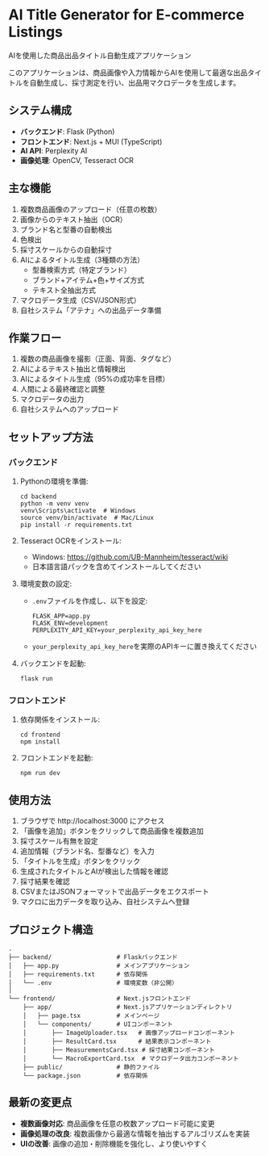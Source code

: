 # AI Title Generator for E-commerce Listings

AIを使用した商品出品タイトル自動生成アプリケーション

このアプリケーションは、商品画像や入力情報からAIを使用して最適な出品タイトルを自動生成し、採寸測定を行い、出品用マクロデータを生成します。

## システム構成

- **バックエンド**: Flask (Python)
- **フロントエンド**: Next.js + MUI (TypeScript)
- **AI API**: Perplexity AI
- **画像処理**: OpenCV, Tesseract OCR

## 主な機能

1. 複数商品画像のアップロード（任意の枚数）
2. 画像からのテキスト抽出（OCR）
3. ブランド名と型番の自動検出
4. 色検出
5. 採寸スケールからの自動採寸
6. AIによるタイトル生成（3種類の方法）
   - 型番検索方式（特定ブランド）
   - ブランド+アイテム+色+サイズ方式
   - テキスト全抽出方式
7. マクロデータ生成（CSV/JSON形式）
8. 自社システム「アテナ」への出品データ準備

## 作業フロー

1. 複数の商品画像を撮影（正面、背面、タグなど）
2. AIによるテキスト抽出と情報検出
3. AIによるタイトル生成（95%の成功率を目標）
4. 人間による最終確認と調整
5. マクロデータの出力
6. 自社システムへのアップロード

## セットアップ方法

### バックエンド

1. Pythonの環境を準備:
   ```
   cd backend
   python -m venv venv
   venv\Scripts\activate  # Windows
   source venv/bin/activate  # Mac/Linux
   pip install -r requirements.txt
   ```

2. Tesseract OCRをインストール:
   - Windows: https://github.com/UB-Mannheim/tesseract/wiki
   - 日本語言語パックを含めてインストールしてください

3. 環境変数の設定:
   - `.env`ファイルを作成し、以下を設定:
     ```
     FLASK_APP=app.py
     FLASK_ENV=development
     PERPLEXITY_API_KEY=your_perplexity_api_key_here
     ```
   - `your_perplexity_api_key_here`を実際のAPIキーに置き換えてください

4. バックエンドを起動:
   ```
   flask run
   ```

### フロントエンド

1. 依存関係をインストール:
   ```
   cd frontend
   npm install
   ```

2. フロントエンドを起動:
   ```
   npm run dev
   ```

## 使用方法

1. ブラウザで http://localhost:3000 にアクセス
2. 「画像を追加」ボタンをクリックして商品画像を複数追加
3. 採寸スケール有無を設定
4. 追加情報（ブランド名、型番など）を入力
5. 「タイトルを生成」ボタンをクリック
6. 生成されたタイトルとAIが検出した情報を確認
7. 採寸結果を確認
8. CSVまたはJSONフォーマットで出品データをエクスポート
9. マクロに出力データを取り込み、自社システムへ登録

## プロジェクト構造

```
.
├── backend/                  # Flaskバックエンド
│   ├── app.py                # メインアプリケーション
│   ├── requirements.txt      # 依存関係
│   └── .env                  # 環境変数（非公開）
│
└── frontend/                 # Next.jsフロントエンド
    ├── app/                  # Next.jsアプリケーションディレクトリ
    │   ├── page.tsx          # メインページ
    │   └── components/       # UIコンポーネント
    │       ├── ImageUploader.tsx   # 画像アップロードコンポーネント
    │       ├── ResultCard.tsx      # 結果表示コンポーネント
    │       ├── MeasurementsCard.tsx # 採寸結果コンポーネント
    │       └── MacroExportCard.tsx  # マクロデータ出力コンポーネント
    ├── public/               # 静的ファイル
    └── package.json          # 依存関係
```

## 最新の変更点

- **複数画像対応**: 商品画像を任意の枚数アップロード可能に変更
- **画像処理の改良**: 複数画像から最適な情報を抽出するアルゴリズムを実装
- **UIの改善**: 画像の追加・削除機能を強化し、より使いやすく 